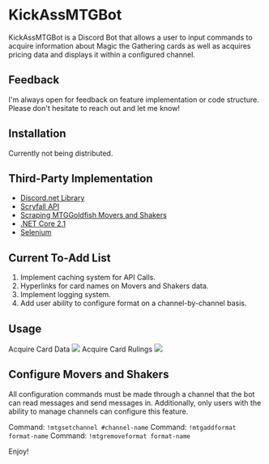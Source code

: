 # KickAssMTGBot

KickAssMTGBot is a Discord Bot that allows a user to input commands to acquire information about Magic the Gathering cards as well as acquires pricing data and displays it within a configured channel.

## Feedback
I'm always open for feedback on feature implementation or code structure. Please don't hesitate to reach out and let me know! 

## Installation

Currently not being distributed.

## Third-Party Implementation
- [Discord.net Library](https://discord.foxbot.me/docs/)
- [Scryfall API](https://scryfall.com/)
- [Scraping MTGGoldfish Movers and Shakers](https://www.mtggoldfish.com/movers/paper/modern)
- [.NET Core 2.1](https://dotnet.microsoft.com/download/dotnet-core/2.1)
- [Selenium](https://selenium.dev/)

## Current To-Add List
1. Implement caching system for API Calls. 
1. Hyperlinks for card names on Movers and Shakers data.
1. Implement logging system. 
1. Add user ability to configure format on a channel-by-channel basis.



## Usage

Acquire Card Data
![](https://i.imgur.com/6QlgFZT.png)
Acquire Card Rulings
![](https://i.imgur.com/X1i1rYy.png)

## Configure Movers and Shakers
All configuration commands must be made through a channel that the bot can read messages and send messages in. 
Additionally, only users with the ability to manage channels can configure this feature.

Command: `!mtgsetchannel #channel-name`
[](https://i.imgur.com/f9Ui5QC.png)
Command: `!mtgaddformat format-name`
[](https://i.imgur.com/4ymNsQw.png)
Command: `!mtgremoveformat format-name`
[](https://i.imgur.com/gbvI8MJ.png)

Enjoy!
